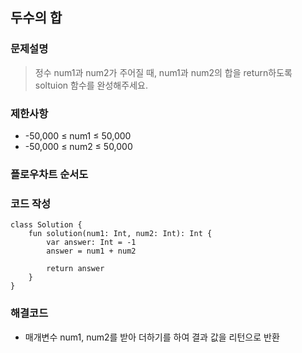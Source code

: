 
## 두수의 합

### 문제설명
> 정수 num1과 num2가 주어질 때, num1과 num2의 합을 return하도록 soltuion 함수를 완성해주세요.

### 제한사항
+ -50,000 ≤ num1 ≤ 50,000
+ -50,000 ≤ num2 ≤ 50,000

### 플로우차트 순서도

### 코드 작성
~~~
class Solution {
    fun solution(num1: Int, num2: Int): Int {
        var answer: Int = -1
        answer = num1 + num2 
        
        return answer
    }
}
~~~

### 해결코드
+ 매개변수 num1, num2를 받아 더하기를 하여 결과 값을 리턴으로 반환


